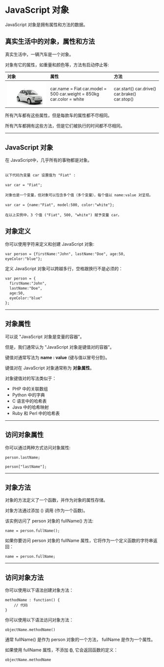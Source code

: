 # JavaScript 对象

JavaScript 对象是拥有属性和方法的数据。

## 真实生活中的对象，属性和方法

真实生活中，一辆汽车是一个对象。

对象有它的属性，如重量和颜色等，方法有启动停止等:

| 对象                                | 属性                                                         | 方法                                              |
| :---------------------------------- | :----------------------------------------------------------- | :------------------------------------------------ |
| ![img](./image/objectExplained.gif) | car.name = Fiat  car.model = 500  car.weight = 850kg  car.color = white | car.start()  car.drive()  car.brake()  car.stop() |

所有汽车都有这些属性，但是每款车的属性都不尽相同。

所有汽车都拥有这些方法，但是它们被执行的时间都不尽相同。

------

## JavaScript 对象

在 JavaScript中，几乎所有的事物都是对象。

```

以下代码为变量 car 设置值为 "Fiat" :

var car = "Fiat";

对象也是一个变量，但对象可以包含多个值（多个变量），每个值以 name:value 对呈现。

var car = {name:"Fiat", model:500, color:"white"};

在以上实例中，3 个值 ("Fiat", 500, "white") 赋予变量 car。
```



## 对象定义

你可以使用字符来定义和创建 JavaScript 对象:

```
var person = {firstName:"John", lastName:"Doe", age:50, eyeColor:"blue"};
```



定义 JavaScript 对象可以跨越多行，空格跟换行不是必须的：

```
var person = {
  firstName:"John",
  lastName:"Doe",
  age:50,
  eyeColor:"blue"
};

```

------

## 对象属性

可以说 "JavaScript 对象是变量的容器"。

但是，我们通常认为 "JavaScript 对象是键值对的容器"。

键值对通常写法为 **name : value** (键与值以冒号分割)。

键值对在 JavaScript 对象通常称为 **对象属性**。

对象键值对的写法类似于：

- PHP 中的关联数组
- Python 中的字典
- C 语言中的哈希表
- Java 中的哈希映射
- Ruby 和 Perl 中的哈希表

------

## 访问对象属性

你可以通过两种方式访问对象属性:

```
person.lastName;
```

```
person["lastName"];
```

------

## 对象方法

对象的方法定义了一个函数，并作为对象的属性存储。

对象方法通过添加 () 调用 (作为一个函数)。

该实例访问了 person 对象的 fullName() 方法:

```
name = person.fullName();
```



如果你要访问 person 对象的 fullName 属性，它将作为一个定义函数的字符串返回：

```
name = person.fullName;
```

------

## 访问对象方法

你可以使用以下语法创建对象方法：

```
methodName : function() {
    // 代码 
}
```

你可以使用以下语法访问对象方法：

```
objectName.methodName()
```

通常 fullName() 是作为 person 对象的一个方法， fullName 是作为一个属性。

如果使用 fullName 属性，不添加 **()**, 它会返回函数的定义：

```
objectName.methodName
```

